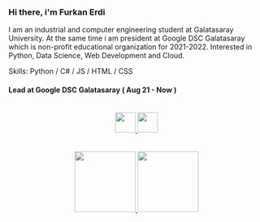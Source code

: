 ### Hi there, i'm Furkan Erdi

I am an industrial and computer engineering student at Galatasaray University. At the same time i am president at Google DSC Galatasaray which is non-profit educational organization for 2021-2022. Interested in Python, Data Science, Web Development and Cloud.

Skills: Python / C# / JS / HTML / CSS

#### Lead at Google DSC Galatasaray ( Aug 21 - Now )

<br>

<div align="center">
  <a href="https://www.linkedin.com/in/furkanerdi/">
    <img src="https://user-images.githubusercontent.com/54884571/148623846-e4be82b7-0e70-49d0-8fee-e704228b2dcd.png" height="40"/>
  </a>
  <a href="https://twitter.com/erdthebard">
    <img src="https://user-images.githubusercontent.com/54884571/148623677-41599897-6bff-4283-b3e3-b120ad3683d2.png" height="40"/>
  </a>
</div>

<br>
<br>

<div align="center">
  <a href="https://github.com/helizac">
    <img src="https://github-readme-stats.vercel.app/api/top-langs/?username=helizac&layout=compact&theme=dark" height="120"/>
  </a>
  <a href="https://github.com/helizac/Classic-Cipher-Algorithms">
    <img src="https://github-readme-stats.vercel.app/api/pin/?username=helizac&repo=Classic-Cipher-Algorithms&layout=compact&theme=dark" height="120"/>
  </a>
</div>
